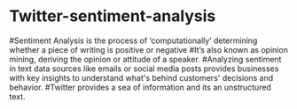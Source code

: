 # Twitter-sentiment-analysis

#Sentiment Analysis is the process of ‘computationally’ determining whether a piece of writing is positive or negative
#It’s also known as opinion mining, deriving the opinion or attitude of a speaker.
#Analyzing sentiment in text data sources like emails or social media posts provides businesses with key insights to understand what's behind customers' decisions and behavior.
#Twitter provides a sea of information and its an  unstructured text.
